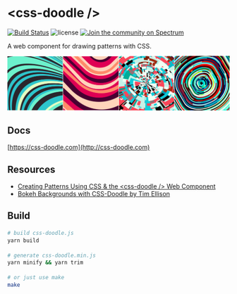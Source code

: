 # &lt;css-doodle /&gt;

[![Build Status](https://travis-ci.org/css-doodle/css-doodle.svg?branch=master)](https://travis-ci.org/css-doodle/css-doodle)
![license](https://img.shields.io/github/license/mashape/apistatus.svg)
[![Join the community on Spectrum](https://withspectrum.github.io/badge/badge.svg)](https://spectrum.chat/css-doodle)


A web component for drawing patterns with CSS.

<a href="https://css-doodle.com/">
  <img src="screenshot/doodle.png" />
</a>

## Docs
[https://css-doodle.com](http://css-doodle.com)


## Resources

* [Creating Patterns Using CSS & the &lt;css-doodle /&gt; Web Component](https://alligator.io/css/patterns-css-doodle/)
* [Bokeh Backgrounds with CSS-Doodle by Tim Ellison](https://www.timothyellison.com/2018/05/27/bokeh-backgrounds-with-css-doodle/)


## Build

```bash
# build css-doodle.js
yarn build

# generate css-doodle.min.js
yarn minify && yarn trim

# or just use make
make
```
